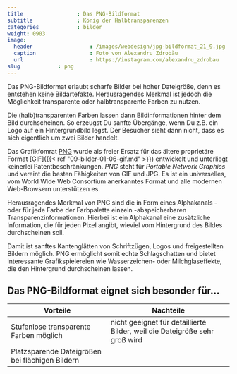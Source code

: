 ```yaml
---
title                 : Das PNG-Bildformat
subtitle              : König der Halbtransparenzen
categories            : bilder
weight: 0903
image:
  header                  : /images/webdesign/jpg-bildformat_21_9.jpg
  caption                 : Foto von Alexandru Zdrobău
  url                     : https://instagram.com/alexandru_zdrobau
slug            : png
---
```

Das PNG-Bildformat erlaubt scharfe Bilder bei hoher Dateigröße, denn es entstehen keine Bildartefakte. Herausragendes Merkmal ist jedoch die Möglichkeit transparente oder halbtransparente Farben zu nutzen.
<!--more-->

Die (halb)transparenten Farben lassen dann Bildinformationen hinter dem Bild durchscheinen. So erzeugst Du sanfte Übergänge, wenn Du z.B. ein Logo auf ein Hintergrundbild legst. Der Besucher sieht dann nicht, dass es sich eigentlich um zwei Bilder handelt.

Das Grafikfomrat [PNG](http://de.wikipedia.org/wiki/Portable_Network_Graphics) wurde als freier Ersatz für das ältere proprietäre Format [GIF]({{< ref "09-bilder-01-06-gif.md" >}}) entwickelt und unterliegt keinerlei Patentbeschränkungen. _PNG_ steht für _Portable Network Graphics_ und vereint die besten Fähigkeiten von GIF und JPG. Es ist ein universelles, vom World Wide Web Consortium anerkanntes Format und alle modernen Web-Browsern unterstützen es.

Herausragendes Merkmal von PNG sind die in Form eines Alphakanals - oder für jede Farbe der Farbpalette einzeln -abspeicherbaren Transparenzinformationen. Hierbei ist ein Alphakanal eine zusätzliche Information, die für jeden Pixel angibt, wieviel vom Hintergrund des Bildes durchscheinen soll.

Damit ist sanftes Kantenglätten von Schriftzügen, Logos und freigestellten Bildern möglich. PNG ermöglicht somit echte Schlagschatten und bietet interessante Grafikspielereien wie Wasserzeichen- oder Milchglaseffekte, die den Hintergrund durchscheinen lassen.

## Das PNG-Bildformat eignet sich besonder für…

|  Vorteile   |  Nachteile   |
|---|---|
| Stufenlose transparente Farben möglich  | nicht geeignet für detaillierte Bilder, weil die Dateigröße sehr groß wird |
| Platzsparende Dateigrößen bei flächigen Bildern  |  |
